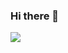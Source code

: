 ### Hi there 👋

![](https://github-readme-stats.vercel.app/api?username=RT19702)

<img src="https://wakatime.com/badge/user/612b4793-5263-42e7-bd30-ab9033b37519.svg" alt="">

<!--START_SECTION:waka-->

<!--END_SECTION:waka-->

<!--
**RT19702/RT19702** is a ✨ _special_ ✨ repository because its `README.md` (this file) appears on your GitHub profile.

Here are some ideas to get you started:

- 🔭 I’m currently working on ...
- 🌱 I’m currently learning ...
- 👯 I’m looking to collaborate on ...
- 🤔 I’m looking for help with ...
- 💬 Ask me about ...
- 📫 How to reach me: ...
- 😄 Pronouns: ...
- ⚡ Fun fact: ...
-->

